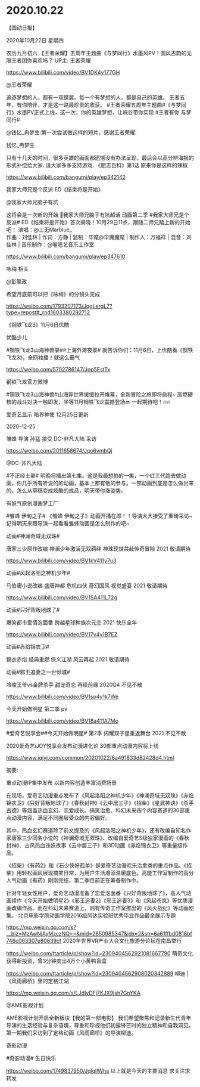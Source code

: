 # 2020.10.22



【国动日报】

2020年10月22日  星期四

农历九月初六
 【王者荣耀】五周年主题曲《与梦同行》水墨风PV！国风古韵的无限王者团你喜欢吗？ UP主: 王者荣耀

https://www.bilibili.com/video/BV1DK4y177GH


@王者荣耀                            

追逐梦想的人，都有一双蝶翼。每一个有梦想的人，都是自己的英雄。
王者五年，有你陪伴，才是这一路最珍贵的收获。
#王者荣耀五周年主题曲#《与梦同行》水墨PV正式上线，这一次，你的英雄梦想，让峡谷带你实现
#王者有你 与梦同行#

@钱忆_冉梦生:第一次尝试做这样的短片，感谢王者荣耀.                                            

钱忆_冉梦生                  

只有十几天的时间，很多英雄的画面都遗憾没有办法呈现，最后会以高分辨海报的形式补偿给大家. 请大家多多支持游戏.
 《肥志百科》第1话 原来你是这样的辣椒

https://www.bilibili.com/bangumi/play/ep342142


我家大师兄是个反派 ED《结束将是开始》

@我家大师兄脑子有坑 

这将会是一次新的开始
我家大师兄脑子有坑超话 动画第二季 #我家大师兄是个反派# ED《结束将是开始》首次揭晓！10月29日11点，跟随二师兄踏上新的开始吧！
演唱：@三无Marblue_  
作曲：刘佳林 | 作词：方静 | 监制：毕麾@毕魔魔麾  | 制作人：万福祥 | 混音：刘佳林 | 音乐制作：@喔嗯艺音乐工作室

https://www.bilibili.com/bangumi/play/ep347610


咏梅 相关

@彭擎政   

希望月底前可以把《咏梅》的分镜头完成

https://weibo.com/1793207173/JqgLergL7?type=repost#_rnd1603380292712


 《钢铁飞龙3》11月6日优酷

优酷少儿                    

#钢铁飞龙3山海神兽录##上海外滩夜景# 就告诉你们：11月6日，上优酷看《钢铁飞龙3》，全网独播！就这么霸气

https://weibo.com/5702786147/Jqp5FstTx

钢铁飞龙官方微博             

#钢铁飞龙3山海神兽#山海异世界缓缓拉开帷幕，全新冒险之旅即将启程~
高燃硬核的战斗对决一触即发，坐等11月钢铁飞龙震撼登场🔜  一起期待吧！️🔥🔥


爱奇艺显示 暗界神使  12月25日更新

2020-12-25



雏蜂 导演 孙猛 接受  DC-非凡大陆  采访

https://weibo.com/2011658674/Jqo6vmbQj

@DC-非凡大陆   

#不正经土豪# 明晚将播出第七集。这是我最想拍的一集，一个红三代跑去做动画，你几乎所有听说的的动画，基本上都有他的参与。一部动画到底是怎么做出来的，怎么从草稿变成炫酷的成品，明天带你涨姿势。

有妖气原创漫画梦工厂            

#雏蜂 伊甸之子# 《雏蜂 伊甸之子》动画开播在即！！导演大大接受了重磅采访~记得明天来跟导演一起看看雏蜂动画是怎么制作的吧~




动画#神澜奇域无双珠#


唐家三少原作改编 
神澜少年激活无双羁绊 
神珠现世共赴传奇冒险
2021 敬请期待

https://www.bilibili.com/video/BV1kV411y7u3



动画#风起洛阳之神机少年#

马伯庸小说改编
盛唐神都 危机四伏
奇幻国风 视觉盛宴
2021 敬请期待

https://www.bilibili.com/video/BV1SA411L72g




动画#只好背叛地球了#


爆笑都市爱情泡面番
跨越星球种族次元恋
2021 快乐全年

https://www.bilibili.com/video/BV17y4y1B7EZ




动画#赤焰锦衣卫#

锦衣赤焰 经典重燃 
侠义江湖 风云再起
2021 敬请期待


动画#邪王追妻之一世倾城#

冷峻王爷vs金牌杀手
甜宠奇恋 再续前缘
2020Q4 不见不散

https://www.bilibili.com/video/BV1sp4y1k7We




今天开始做明星 第二季 pv

 https://www.bilibili.com/video/BV18a411A7Mo

#爱奇艺悦享会##今天开始做明星# 第2季
闪耀双子星重返舞台
2021 不见不散


2020爱奇艺iJOY悦享会发布动漫进化论 30部重点动漫内容将上线

https://www.iqiyi.com/common/20201022/6a491833d82428d4.html

摘要:

重点动漫IP集中发布 以新内容创造丰富消费场景

在现场，爱奇艺动漫重点发布了《风起洛阳之神机少年》《神澜奇域无双珠》《赤焰锦衣卫》《只好背叛地球了》《春秋封神》《云中居三子》《招柴》《星武神诀》《杀手古德》等涵盖热血玄幻、恋爱成长、搞笑治愈、科幻未来四个内容赛道的30部重点动漫内容，满足不同圈层受众的内容偏好。

其中，热血玄幻赛道除了前文提及的《风起洛阳之神机少年》，还有改编自知名作家唐家三少同名小说的《神澜奇域无双珠》、改编自爱奇艺S级独家漫画的《春秋封神》、古风热血诛妖故事《云中居三子》和3D动画《赤焰锦衣卫》等重量级作品。

《招柴》《有药2》和《石少侠好孤单》是爱奇艺动漫欢乐治愈类的重点作品。《招柴》用轻松画风展现搞笑⽇常，为用户生活增添温暖底色。高能工作室制作的高分人气动画《有药》刚刚完结，第二季目前正在筹备制作中。

针对年轻女性用户，爱奇艺动漫准备了恋爱泡面番《只好背叛地球了》，高人气动画续作《今天开始做明星2》《邪王追妻2》《邪王追妻3》和《风起苍岚》等优质漫画改编作品。而在科幻未来赛道上，则有传奇工作室推出的《风火战纪》等动画剧集。
北京电影学院动画学院2016级阿达实验班优秀毕业作品最全展示专题

https://mp.weixin.qq.com/s?__biz=MzAwNjAyMzczNQ==&mid=2650985347&idx=2&sn=6a61ffbd0818bf746c063307e80839cf
2020年世界VR产业大会文化旅游分论坛在南昌举行

https://weibo.com/ttarticle/p/show?id=2309404562921081667790
萌奇文化获得新投资，曾3分钟卖出4万个小黄鸭盲盒

https://weibo.com/ttarticle/p/show?id=2309404562908020342889
柳迪 | 《风雨廊桥》里的定格江湖

https://mp.weixin.qq.com/s/LJdIyDFj7KJX9jsh7GnYKA

@AME影视计划                            

AME影视计划开启全新板块【我的第一部电影】
我们希望聚焦和记录新生代青年导演的生活经验与复杂语境，尊重和珍视他们初露锋芒时的独立精神和自我洞见。
第一期我们采访到了定格动画《风雨廊桥》的导演柳迪。

奇影动漫                      

#奇影动漫# 生日快乐

https://weibo.com/1749837950/JqlqIlWha
以上就是今天的主要消息
求关注求转发











